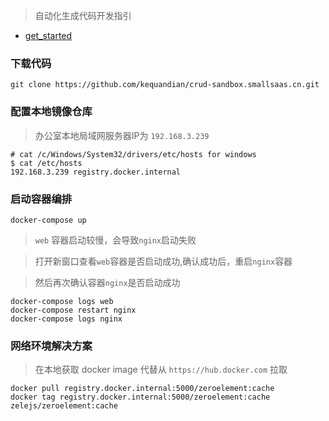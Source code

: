 > 自动化生成代码开发指引
- [get_started](get_started/README.md)

### 下载代码 
```
git clone https://github.com/kequandian/crud-sandbox.smallsaas.cn.git
```

### 配置本地镜像仓库
> 办公室本地局域网服务器IP为 `192.168.3.239`

```
# cat /c/Windows/System32/drivers/etc/hosts for windows
$ cat /etc/hosts  
192.168.3.239 registry.docker.internal
```

### 启动容器编排
```shell
docker-compose up
```

> `web` 容器启动较慢，会导致`nginx`启动失败

> 打开新窗口查看`web`容器是否启动成功,确认成功后，重启`nginx`容器

> 然后再次确认容器`nginx`是否启动成功

```shell
docker-compose logs web
docker-compose restart nginx
docker-compose logs nginx
```


### 网络环境解决方案
> 在本地获取 docker image 代替从 `https://hub.docker.com` 拉取
```
docker pull registry.docker.internal:5000/zeroelement:cache
docker tag registry.docker.internal:5000/zeroelement:cache zelejs/zeroelement:cache
```
